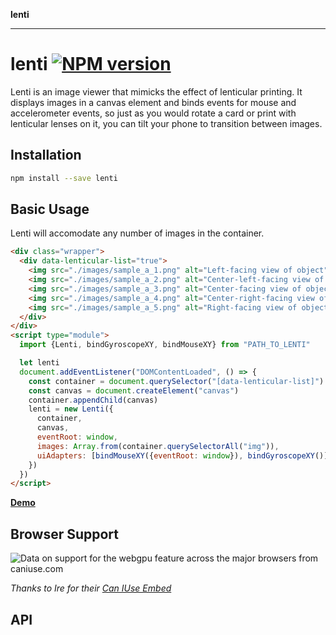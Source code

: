 **lenti**

***

# lenti [![NPM version][npm-image]][npm-url]

Lenti is an image viewer that mimicks the effect of lenticular printing.
It displays images in a canvas element and binds events for mouse and accelerometer events,
so just as you would rotate a card or print with lenticular lenses on it, you can tilt your phone to transition between images.

## Installation
```sh
npm install --save lenti
```

## Basic Usage
Lenti will accomodate any number of images in the container.

```html
<div class="wrapper">
  <div data-lenticular-list="true">
    <img src="./images/sample_a_1.png" alt="Left-facing view of object" width="1280" height="720" />
    <img src="./images/sample_a_2.png" alt="Center-left-facing view of object" width="1280" height="720" />
    <img src="./images/sample_a_3.png" alt="Center-facing view of object" width="1280" height="720" />
    <img src="./images/sample_a_4.png" alt="Center-right-facing view of object" width="1280" height="720" />
    <img src="./images/sample_a_5.png" alt="Right-facing view of object" width="1280" height="720" />
  </div>
</div>
<script type="module">
  import {Lenti, bindGyroscopeXY, bindMouseXY} from "PATH_TO_LENTI"

  let lenti
  document.addEventListener("DOMContentLoaded", () => {
    const container = document.querySelector("[data-lenticular-list]")
    const canvas = document.createElement("canvas")
    container.appendChild(canvas)
    lenti = new Lenti({
      container,
      canvas,
      eventRoot: window,
      images: Array.from(container.querySelectorAll("img")),
      uiAdapters: [bindMouseXY({eventRoot: window}), bindGyroscopeXY()]
    })
  })
</script>
```

**[Demo][demo-page]**

## Browser Support

<picture>
  <source type="image/webp" srcset="https://caniuse.bitsofco.de/image/webgpu.webp">
  <source type="image/png" srcset="https://caniuse.bitsofco.de/image/webgpu.png">
  <img src="https://caniuse.bitsofco.de/image/webgpu.jpg" alt="Data on support for the webgpu feature across the major browsers from caniuse.com">
</picture>

_Thanks to Ire for their [Can IUse Embed](https://caniuse.bitsofco.de/#how-to-use)_

## API
<!-- INSERT GENERATED DOCS START -->

<!-- INSERT GENERATED DOCS END -->

[npm-image]: https://badge.fury.io/js/lenti.svg
[npm-url]: https://npmjs.org/package/lenti
[demo-page]: https://danielgamage.github.io/lenti/
